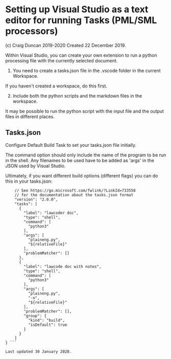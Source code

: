 # Setting up Visual Studio as a text editor for running Tasks (PML/SML processors)
(c) Craig Duncan 2019-2020
Created 22 December 2019.

Within Visual Studio, you can create your own extension to run a python processing file with the currently selected document.

1. You need to create a tasks.json file in the .vscode folder in the current Workspace.

If you haven't created a workspace, do this first.

2. Include both the python scripts and the markdown files in the workspace.

It may be possible to run the python script with the input file and the output files in different places.

## Tasks.json

Configure Default Build Task to set your tasks.json file initially.

The command option should only include the name of the program to be run in the shell.   Any filenames to be used have to be added as 'args' in the JSON used by Visual Studio.

Ultimately, if you want different build options (different flags) you can do this in your tasks.json:

```{
    // See https://go.microsoft.com/fwlink/?LinkId=733558
    // for the documentation about the tasks.json format
    "version": "2.0.0",
    "tasks": [
      {
        "label": "lawcoder doc",
        "type": "shell",
        "command": [
          "python3"
        ],
        "args": [
          "plaineng.py",
          "${relativeFile}"
        ],
        "problemMatcher": []
      },
      {
        "label": "lawcode doc with notes",
        "type": "shell",
        "command": [
          "python3"
        ],
        "args": [
          "plaineng.py",
          "-n",
          "${relativeFile}"
        ],
        "problemMatcher": [],
        "group": {
          "kind": "build",
          "isDefault": true
        }
      }
    ]
} ```

Last updated 30 January 2020.
